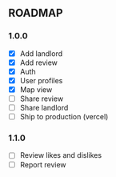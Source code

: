 ## ROADMAP

### 1.0.0

- [x] Add landlord
- [x] Add review
- [x] Auth
- [x] User profiles
- [x] Map view
- [ ] Share review
- [ ] Share landlord
- [ ] Ship to production (vercel)

### 1.1.0

- [ ] Review likes and dislikes
- [ ] Report review
